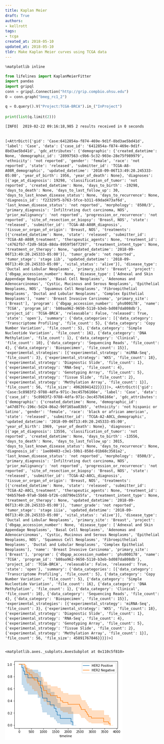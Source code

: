 ```yaml
---
title: Kaplan Meier
draft: True
authors:
- kellrott
tags:
- tcga
created_at: 2018-05-10
updated_at: 2018-05-10
tldr: Make Kaplan Meier curves using TCGA data
---
```


```python
%matplotlib inline
```


```python
from lifelines import KaplanMeierFitter
import pandas
import gripql
conn = gripql.Connection("http://grip.compbio.ohsu.edu")
O = conn.graph("bmeg_rc1_2")
```


```python
q = O.query().V("Project:TCGA-BRCA").in_("InProject")

print(list(q.limit(2)))

```

    [INFO]	2019-02-22 09:16:18,985	2 results received in 0 seconds


    [<AttrDict({'gid': 'Case:6412854a-f874-469e-9d1f-8bd3ae5bd41d', 'label': 'Case', 'data': {'case_id': '6412854a-f874-469e-9d1f-8bd3ae5bd41d', 'gdc_attributes': {'demographic': {'created_datetime': None, 'demographic_id': '28997563-c9b6-5c32-903e-28e75f989979', 'ethnicity': 'not reported', 'gender': 'female', 'race': 'not reported', 'state': 'released', 'submitter_id': 'TCGA-A8-A08R_demographic', 'updated_datetime': '2018-09-06T13:49:20.245333-05:00', 'year_of_birth': 1956, 'year_of_death': None}, 'diagnoses': [{'age_at_diagnosis': 19298, 'classification_of_tumor': 'not reported', 'created_datetime': None, 'days_to_birth': -19298, 'days_to_death': None, 'days_to_last_follow_up': 30, 'days_to_last_known_disease_status': None, 'days_to_recurrence': None, 'diagnosis_id': 'f22329f5-b763-5fce-b311-69dad473af6d', 'last_known_disease_status': 'not reported', 'morphology': '8500/3', 'primary_diagnosis': 'Infiltrating duct carcinoma, NOS', 'prior_malignancy': 'not reported', 'progression_or_recurrence': 'not reported', 'site_of_resection_or_biopsy': 'Breast, NOS', 'state': 'released', 'submitter_id': 'TCGA-A8-A08R_diagnosis', 'tissue_or_organ_of_origin': 'Breast, NOS', 'treatments': [{'created_datetime': None, 'state': 'released', 'submitter_id': 'TCGA-A8-A08R_treatment', 'therapeutic_agents': None, 'treatment_id': 'c4762fb7-f2d9-5816-88da-8959f56f7297', 'treatment_intent_type': None, 'treatment_or_therapy': None, 'updated_datetime': '2018-09-06T13:49:20.245333-05:00'}], 'tumor_grade': 'not reported', 'tumor_stage': 'stage iib', 'updated_datetime': '2018-09-06T13:49:20.245333-05:00', 'vital_status': 'alive'}], 'disease_type': 'Ductal and Lobular Neoplasms', 'primary_site': 'Breast', 'project': {'dbgap_accession_number': None, 'disease_type': ['Adnexal and Skin Appendage Neoplasms', 'Basal Cell Neoplasms', 'Adenomas and Adenocarcinomas', 'Cystic, Mucinous and Serous Neoplasms', 'Epithelial Neoplasms, NOS', 'Squamous Cell Neoplasms', 'Fibroepithelial Neoplasms', 'Ductal and Lobular Neoplasms', 'Complex Epithelial Neoplasms'], 'name': 'Breast Invasive Carcinoma', 'primary_site': ['Breast'], 'program': {'dbgap_accession_number': 'phs000178', 'name': 'TCGA', 'program_id': 'b80aa962-9650-5110-b3eb-bd087da808db'}, 'project_id': 'TCGA-BRCA', 'releasable': False, 'released': True, 'state': 'open'}, 'summary': {'data_categories': [{'data_category': 'Transcriptome Profiling', 'file_count': 5}, {'data_category': 'Copy Number Variation', 'file_count': 5}, {'data_category': 'Simple Nucleotide Variation', 'file_count': 16}, {'data_category': 'DNA Methylation', 'file_count': 1}, {'data_category': 'Clinical', 'file_count': 10}, {'data_category': 'Sequencing Reads', 'file_count': 4}, {'data_category': 'Biospecimen', 'file_count': 15}], 'experimental_strategies': [{'experimental_strategy': 'miRNA-Seq', 'file_count': 3}, {'experimental_strategy': 'WXS', 'file_count': 18}, {'experimental_strategy': 'Diagnostic Slide', 'file_count': 1}, {'experimental_strategy': 'RNA-Seq', 'file_count': 4}, {'experimental_strategy': 'Genotyping Array', 'file_count': 5}, {'experimental_strategy': 'Tissue Slide', 'file_count': 2}, {'experimental_strategy': 'Methylation Array', 'file_count': 1}], 'file_count': 56, 'file_size': 49626941422}}}})>, <AttrDict({'gid': 'Case:5c8983f2-9788-4dfa-971c-3ec457b6166e', 'label': 'Case', 'data': {'case_id': '5c8983f2-9788-4dfa-971c-3ec457b6166e', 'gdc_attributes': {'demographic': {'created_datetime': None, 'demographic_id': 'a47d87fc-196c-5d24-86a2-90f165aa83b5', 'ethnicity': 'not hispanic or latino', 'gender': 'female', 'race': 'black or african american', 'state': 'released', 'submitter_id': 'TCGA-A2-A0CL_demographic', 'updated_datetime': '2018-09-06T13:49:20.245333-05:00', 'year_of_birth': 1969, 'year_of_death': None}, 'diagnoses': [{'age_at_diagnosis': 13556, 'classification_of_tumor': 'not reported', 'created_datetime': None, 'days_to_birth': -13556, 'days_to_death': None, 'days_to_last_follow_up': 3015, 'days_to_last_known_disease_status': None, 'days_to_recurrence': None, 'diagnosis_id': '1ae80483-c3e1-59b1-858d-01b68c3581a2', 'last_known_disease_status': 'not reported', 'morphology': '8500/3', 'primary_diagnosis': 'Infiltrating duct carcinoma, NOS', 'prior_malignancy': 'not reported', 'progression_or_recurrence': 'not reported', 'site_of_resection_or_biopsy': 'Breast, NOS', 'state': 'released', 'submitter_id': 'TCGA-A2-A0CL_diagnosis', 'tissue_or_organ_of_origin': 'Breast, NOS', 'treatments': [{'created_datetime': None, 'state': 'released', 'submitter_id': 'TCGA-A2-A0CL_treatment', 'therapeutic_agents': None, 'treatment_id': '04b576e0-97a0-5b68-bf26-cdd790e155fa', 'treatment_intent_type': None, 'treatment_or_therapy': None, 'updated_datetime': '2018-09-06T13:49:20.245333-05:00'}], 'tumor_grade': 'not reported', 'tumor_stage': 'stage iiia', 'updated_datetime': '2018-09-06T13:49:20.245333-05:00', 'vital_status': 'alive'}], 'disease_type': 'Ductal and Lobular Neoplasms', 'primary_site': 'Breast', 'project': {'dbgap_accession_number': None, 'disease_type': ['Adnexal and Skin Appendage Neoplasms', 'Basal Cell Neoplasms', 'Adenomas and Adenocarcinomas', 'Cystic, Mucinous and Serous Neoplasms', 'Epithelial Neoplasms, NOS', 'Squamous Cell Neoplasms', 'Fibroepithelial Neoplasms', 'Ductal and Lobular Neoplasms', 'Complex Epithelial Neoplasms'], 'name': 'Breast Invasive Carcinoma', 'primary_site': ['Breast'], 'program': {'dbgap_accession_number': 'phs000178', 'name': 'TCGA', 'program_id': 'b80aa962-9650-5110-b3eb-bd087da808db'}, 'project_id': 'TCGA-BRCA', 'releasable': False, 'released': True, 'state': 'open'}, 'summary': {'data_categories': [{'data_category': 'Transcriptome Profiling', 'file_count': 5}, {'data_category': 'Copy Number Variation', 'file_count': 5}, {'data_category': 'Simple Nucleotide Variation', 'file_count': 16}, {'data_category': 'DNA Methylation', 'file_count': 1}, {'data_category': 'Clinical', 'file_count': 10}, {'data_category': 'Sequencing Reads', 'file_count': 4}, {'data_category': 'Biospecimen', 'file_count': 15}], 'experimental_strategies': [{'experimental_strategy': 'miRNA-Seq', 'file_count': 3}, {'experimental_strategy': 'WXS', 'file_count': 18}, {'experimental_strategy': 'Diagnostic Slide', 'file_count': 1}, {'experimental_strategy': 'RNA-Seq', 'file_count': 4}, {'experimental_strategy': 'Genotyping Array', 'file_count': 5}, {'experimental_strategy': 'Tissue Slide', 'file_count': 2}, {'experimental_strategy': 'Methylation Array', 'file_count': 1}], 'file_count': 56, 'file_size': 45891767846}}}})>]



```python

```




    <matplotlib.axes._subplots.AxesSubplot at 0x110c5f810>




![png](KM_files/KM_4_1.png)



```python

```
